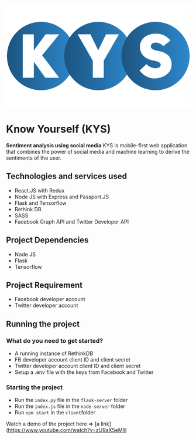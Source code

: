
![alt logo](https://raw.githubusercontent.com/fcsiba/Know-Yourself/master/client/src/media/Logo.png)

# Know Yourself (KYS)
**Sentiment analysis using social media**
KYS is mobile-first web application that combines the power of social media and machine learning to derive the sentiments of the user.

## Technologies and services used
  - React.JS with Redux
  - Node JS with Express and Passport.JS
  - Flask and Tensorflow
  - Rethink DB
  - SASS
  - Facebook Graph API and Twitter Developer API

## Project Dependencies
- Node JS
- Flask
- Tensorflow
## Project Requirement
- Facebook developer account
- Twitter developer account
## Running the project
### What do you need to get started?
- A running instance of RethinkDB
- FB developer account client ID and client secret
- Twitter developer account client ID and client secret
- Setup a .env file with the keys from Facebook and Twitter
### Starting the project
- Run the `index.py` file in the `flask-server` folder
- Run the `index.js` file in the `node-server` folder
- Run `npm start` in the `client`folder

Watch a demo of the project here => [a link](https://www.youtube.com/watch?v=zU9aX5eMllI